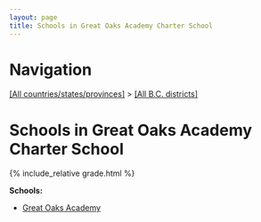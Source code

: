 ```yaml
---
layout: page
title: Schools in Great Oaks Academy Charter School
---
```

# Navigation

[[All countries/states/provinces]](../..) > [[All B.C. districts]](..)

# Schools in Great Oaks Academy Charter School

{% include_relative grade.html %}

**Schools:**

- [Great Oaks Academy](Great_Oaks_Academy.md)
